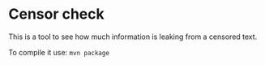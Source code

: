 # Censor check

This is a tool to see how much information is leaking from a censored text.

To compile it use: `mvn package`


